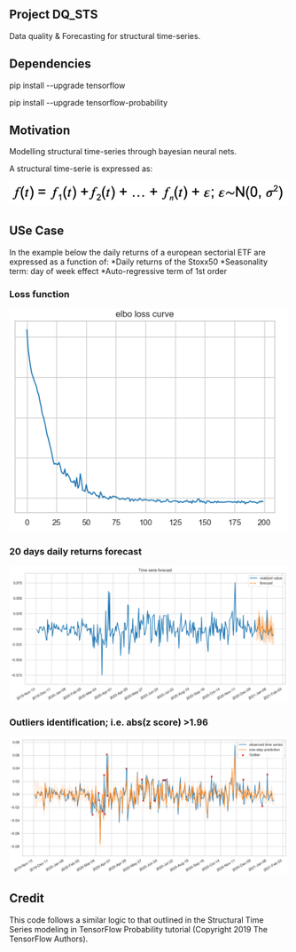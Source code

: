 ## Project DQ_STS
Data quality &amp; Forecasting for structural time-series.

## Dependencies
pip install --upgrade tensorflow

pip install --upgrade tensorflow-probability

## Motivation
Modelling structural time-series through bayesian neural nets.

A structural time-serie is expressed as:

![](images/STSformula.PNG)


## USe Case
In the example below the daily returns of a european sectorial ETF are expressed as a function of:
*Daily returns of the Stoxx50
*Seasonality term: day of week effect
*Auto-regressive term of 1st order

### Loss function
![](images/elbo.PNG)

### 20 days daily returns forecast
![](images/forecast.PNG)

### Outliers identification; i.e. abs(z score) >1.96
![](images/outliers.PNG)

## Credit
This code follows a similar logic to that outlined in the Structural Time Series modeling in TensorFlow Probability tutorial (Copyright 2019 The TensorFlow Authors).
